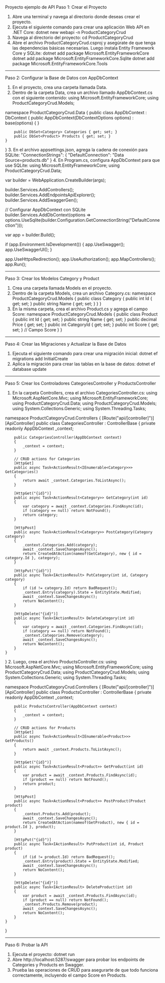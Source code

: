 Proyecto ejemplo de API
Paso 1: Crear el Proyecto
1.	Abre una terminal y navega al directorio donde deseas crear el proyecto.
2.	Ejecuta el siguiente comando para crear una aplicación Web API en .NET Core:
dotnet new webapi -n ProductCategoryCrud
3.	Navega al directorio del proyecto:
cd ProductCategoryCrud
4.	Abre el archivo ProductCategoryCrud.csproj y asegúrate de que tenga las dependencias básicas necesarias. Luego instala Entity Framework Core y SQLite:
dotnet add package Microsoft.EntityFrameworkCore
dotnet add package Microsoft.EntityFrameworkCore.Sqlite
dotnet add package Microsoft.EntityFrameworkCore.Tools
________________________________________
Paso 2: Configurar la Base de Datos con AppDbContext
1.	En el proyecto, crea una carpeta llamada Data.
2.	Dentro de la carpeta Data, crea un archivo llamado AppDbContext.cs con el siguiente contenido:
using Microsoft.EntityFrameworkCore;
using ProductCategoryCrud.Models;

namespace ProductCategoryCrud.Data
{
    public class AppDbContext : DbContext
    {
        public AppDbContext(DbContextOptions<AppDbContext> options) : base(options) { }

        public DbSet<Category> Categories { get; set; }
        public DbSet<Product> Products { get; set; }
    }
}
3.	En el archivo appsettings.json, agrega la cadena de conexión para SQLite:
"ConnectionStrings": {
    "DefaultConnection": "Data Source=products.db"
}
4.	En Program.cs, configura AppDbContext para que use SQLite:
using Microsoft.EntityFrameworkCore;
using ProductCategoryCrud.Data;

var builder = WebApplication.CreateBuilder(args);

builder.Services.AddControllers();
builder.Services.AddEndpointsApiExplorer();
builder.Services.AddSwaggerGen();

// Configurar AppDbContext con SQLite
builder.Services.AddDbContext<AppDbContext>(options =>
    options.UseSqlite(builder.Configuration.GetConnectionString("DefaultConnection")));

var app = builder.Build();

if (app.Environment.IsDevelopment())
{
    app.UseSwagger();
    app.UseSwaggerUI();
}

app.UseHttpsRedirection();
app.UseAuthorization();
app.MapControllers();
app.Run();
________________________________________
Paso 3: Crear los Modelos Category y Product
1.	Crea una carpeta llamada Models en el proyecto.
2.	Dentro de la carpeta Models, crea un archivo Category.cs:
namespace ProductCategoryCrud.Models
{
    public class Category
    {
        public int Id { get; set; }
        public string Name { get; set; }
    }
}
3.	En la misma carpeta, crea el archivo Product.cs y agrega el campo Score:
namespace ProductCategoryCrud.Models
{
    public class Product
    {
        public int Id { get; set; }
        public string Name { get; set; }
        public decimal Price { get; set; }
        public int CategoryId { get; set; }
        public int Score { get; set; }  // Campo Score
    }
}
________________________________________
Paso 4: Crear las Migraciones y Actualizar la Base de Datos
1.	Ejecuta el siguiente comando para crear una migración inicial:
dotnet ef migrations add InitialCreate
2.	Aplica la migración para crear las tablas en la base de datos:
dotnet ef database update
________________________________________
Paso 5: Crear los Controladores CategoriesController y ProductsController
1.	En la carpeta Controllers, crea el archivo CategoriesController.cs:
using Microsoft.AspNetCore.Mvc;
using Microsoft.EntityFrameworkCore;
using ProductCategoryCrud.Data;
using ProductCategoryCrud.Models;
using System.Collections.Generic;
using System.Threading.Tasks;

namespace ProductCategoryCrud.Controllers
{
    [Route("api/[controller]")]
    [ApiController]
    public class CategoriesController : ControllerBase
    {
        private readonly AppDbContext _context;

        public CategoriesController(AppDbContext context)
        {
            _context = context;
        }

        // CRUD actions for Categories
        [HttpGet]
        public async Task<ActionResult<IEnumerable<Category>>> GetCategories()
        {
            return await _context.Categories.ToListAsync();
        }

        [HttpGet("{id}")]
        public async Task<ActionResult<Category>> GetCategory(int id)
        {
            var category = await _context.Categories.FindAsync(id);
            if (category == null) return NotFound();
            return category;
        }

        [HttpPost]
        public async Task<ActionResult<Category>> PostCategory(Category category)
        {
            _context.Categories.Add(category);
            await _context.SaveChangesAsync();
            return CreatedAtAction(nameof(GetCategory), new { id = category.Id }, category);
        }

        [HttpPut("{id}")]
        public async Task<IActionResult> PutCategory(int id, Category category)
        {
            if (id != category.Id) return BadRequest();
            _context.Entry(category).State = EntityState.Modified;
            await _context.SaveChangesAsync();
            return NoContent();
        }

        [HttpDelete("{id}")]
        public async Task<IActionResult> DeleteCategory(int id)
        {
            var category = await _context.Categories.FindAsync(id);
            if (category == null) return NotFound();
            _context.Categories.Remove(category);
            await _context.SaveChangesAsync();
            return NoContent();
        }
    }
}
2.	Luego, crea el archivo ProductsController.cs:
using Microsoft.AspNetCore.Mvc;
using Microsoft.EntityFrameworkCore;
using ProductCategoryCrud.Data;
using ProductCategoryCrud.Models;
using System.Collections.Generic;
using System.Threading.Tasks;

namespace ProductCategoryCrud.Controllers
{
    [Route("api/[controller]")]
    [ApiController]
    public class ProductsController : ControllerBase
    {
        private readonly AppDbContext _context;

        public ProductsController(AppDbContext context)
        {
            _context = context;
        }

        // CRUD actions for Products
        [HttpGet]
        public async Task<ActionResult<IEnumerable<Product>>> GetProducts()
        {
            return await _context.Products.ToListAsync();
        }

        [HttpGet("{id}")]
        public async Task<ActionResult<Product>> GetProduct(int id)
        {
            var product = await _context.Products.FindAsync(id);
            if (product == null) return NotFound();
            return product;
        }

        [HttpPost]
        public async Task<ActionResult<Product>> PostProduct(Product product)
        {
            _context.Products.Add(product);
            await _context.SaveChangesAsync();
            return CreatedAtAction(nameof(GetProduct), new { id = product.Id }, product);
        }

        [HttpPut("{id}")]
        public async Task<IActionResult> PutProduct(int id, Product product)
        {
            if (id != product.Id) return BadRequest();
            _context.Entry(product).State = EntityState.Modified;
            await _context.SaveChangesAsync();
            return NoContent();
        }

        [HttpDelete("{id}")]
        public async Task<IActionResult> DeleteProduct(int id)
        {
            var product = await _context.Products.FindAsync(id);
            if (product == null) return NotFound();
            _context.Products.Remove(product);
            await _context.SaveChangesAsync();
            return NoContent();
        }
    }
}
________________________________________
Paso 6: Probar la API
1.	Ejecuta el proyecto:
dotnet run
2.	Abre http://localhost:5287/swagger para probar los endpoints de Categories y Products en Swagger.
3.	Prueba las operaciones de CRUD para asegurarte de que todo funciona correctamente, incluyendo el campo Score en Products.

